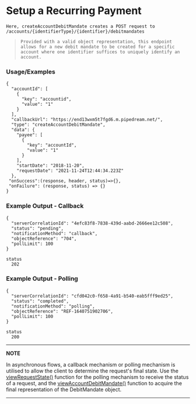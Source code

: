 # Setup a Recurring Payment

`Here, createAccountDebitMandate creates a POST request to /accounts/{identifierType}/{identifier}/debitmandates`

> `Provided with a valid object representation, this endpoint allows for a new debit mandate to be created for a specific account where one identifier suffices to uniquely identify an account.`

### Usage/Examples

```
{
  "accountId": [
    {
      "key": "accountid",
      "value": "1"
    }
  ],
  "callbackUrl": "https://end13wxm5t7fgd6.m.pipedream.net/",
  "type": "createAccountDebitMandate",
  "data": {
    "payee": [
      {
        "key": "accountId",
        "value": "1"
      }
    ],
    "startDate": "2018-11-20",
    "requestDate": "2021-11-24T12:44:34.223Z"
  },
 "onSuccess":(response, header, status)=>{},
 "onFailure": (response, status) => {}
}

```

### Example Output - Callback

```
{
  "serverCorrelationId": "4efc83f8-7838-439d-aabd-2666ee12c508",
  "status": "pending",
  "notificationMethod": "callback",
  "objectReference": "704",
  "pollLimit": 100
}

status
  202
```

### Example Output - Polling

```
{
  "serverCorrelationId": "cfd042c0-f658-4a91-b540-eab5fff9ed25",
  "status": "completed",
  "notificationMethod": "polling",
  "objectReference": "REF-1640751902706",
  "pollLimit": 100
}

status
  200
```

---

**NOTE**

In asynchronous flows, a callback mechanism or polling mechanism is utilised to allow the client to determine the request's final state. Use the [viewRequestState()](viewRequestState.md) function for the polling mechanism to receive the status of a request, and the [viewAccountDebitMandate()](viewAccountDebitMandate.md) function to acquire the final representation of the DebitMandate object.

---
